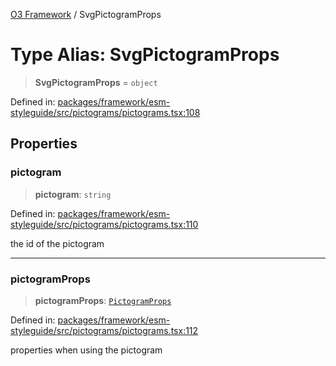 [O3 Framework](../API.md) / SvgPictogramProps

# Type Alias: SvgPictogramProps

> **SvgPictogramProps** = `object`

Defined in: [packages/framework/esm-styleguide/src/pictograms/pictograms.tsx:108](https://github.com/habeshabro/openmrs-esm-core/blob/main/packages/framework/esm-styleguide/src/pictograms/pictograms.tsx#L108)

## Properties

### pictogram

> **pictogram**: `string`

Defined in: [packages/framework/esm-styleguide/src/pictograms/pictograms.tsx:110](https://github.com/habeshabro/openmrs-esm-core/blob/main/packages/framework/esm-styleguide/src/pictograms/pictograms.tsx#L110)

the id of the pictogram

***

### pictogramProps

> **pictogramProps**: [`PictogramProps`](PictogramProps.md)

Defined in: [packages/framework/esm-styleguide/src/pictograms/pictograms.tsx:112](https://github.com/habeshabro/openmrs-esm-core/blob/main/packages/framework/esm-styleguide/src/pictograms/pictograms.tsx#L112)

properties when using the pictogram
